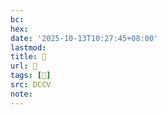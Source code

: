 ```yaml
---
bc:
hex:
date: '2025-10-13T10:27:45+08:00'
lastmod:
title: 􄁸
url: 􄁸
tags: [𠧩]
src: DCCV
note:
---
```

